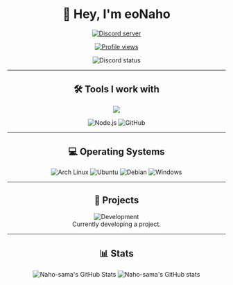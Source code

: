 <h1 align="center">👋 Hey, I'm eoNaho</h1>
<p align="center">
   <a href="https://discord.gg/4u96kdmajf"><img src="https://img.shields.io/discord/1213969584227352627?label=Discord&style=for-the-badge" alt="Discord server" /></a>
</p>
<p align="center">
   <a href="https://github.com/eoNaho"><img src="https://komarev.com/ghpvc/?username=eoNaho&style=for-the-badge" alt="Profile views" /></a>
</p>
<p align="center">
   <img src="https://lanyard-profile-readme.vercel.app/api/279225699259383809?theme=dark&borderRadius=30px&hideDiscrim=true&idleMessage=😴%20Probably%20sleeping%20😴" alt="Discord status" />
</p>

---

<h2 align="center">🛠️ Tools I work with</h2>
<p align="center">
<img src="https://skillicons.dev/icons?i=git,typescript,js,nextjs,mongodb,docker"/>
</p>
<p align="center">
   <img src="https://img.shields.io/badge/node.js%20-%2343853D.svg?&style=for-the-badge&logo=node.js&logoColor=white" alt="Node.js" />
   <img src="https://img.shields.io/badge/github%20-%23121011.svg?&style=for-the-badge&logo=github&logoColor=white" alt="GitHub" />
</p>

---

<h2 align="center">💻 Operating Systems</h2>
<p align="center">
   <img src="https://img.shields.io/badge/Arch%20Linux-%23000?style=for-the-badge&logo=archlinux&logoColor=white" alt="Arch Linux" />
   <img src="https://img.shields.io/badge/Ubuntu-E95420?style=for-the-badge&logo=ubuntu&logoColor=white" alt="Ubuntu" />
   <img src="https://img.shields.io/badge/Debian-A81D33?style=for-the-badge&logo=debian&logoColor=white" alt="Debian" />
   <img src="https://img.shields.io/badge/Windows-0078D6?style=for-the-badge&logo=windows&logoColor=white" alt="Windows" />
</p>

---

<h2 align="center">🚀 Projects</h2>
<p align="center">
   <img src="https://img.shields.io/badge/Development-in_progress-yellow?style=for-the-badge" alt="Development" />
   <br />
   Currently developing a project.
</p>

---

<h2 align="center">📊 Stats</h2>
<p align="center">
   <img align="center" src="https://github-readme-stats.vercel.app/api?username=eoNaho&show_icons=true&count_private=true&hide=issues&theme=transparent&hide_border=true" alt="Naho-sama's GitHub Stats" />
   <img align="center" src="https://github-readme-stats.vercel.app/api/top-langs/?username=eoNaho&hide=shell&layout=compact&theme=transparent&hide_border=true" alt="Naho-sama's GitHub stats" />
</p>
